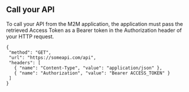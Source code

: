 ## Call your API

To call your API from the M2M application, the application must pass the retrieved Access Token as a Bearer token in the Authorization header of your HTTP request.


 ```har
{
  "method": "GET",
  "url": "https://someapi.com/api",
  "headers": [
    { "name": "Content-Type", "value": "application/json" },
    { "name": "Authorization", "value": "Bearer ACCESS_TOKEN" }
  ]
}
```
